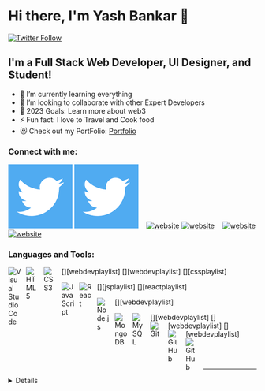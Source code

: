 # Hi there, I'm Yash Bankar 👋

[![Twitter Follow](https://img.shields.io/twitter/follow/YshBnkar1?color=1DA1F2&logo=twitter&style=for-the-badge)](https://twitter.com/YshBnkar1)

## I'm a Full Stack Web Developer, UI Designer, and Student!

- 🌱 I’m currently learning everything
- 👯 I’m looking to collaborate with other Expert Developers
- 🥅 2023 Goals: Learn more about web3
- ⚡ Fun fact: I love to Travel and Cook food
- 😻 Check out my PortFolio: [Portfolio](https://yashbank.github.io/)

### Connect with me:

[![website](twitter.png)](https://twitter.com/YshBnkar1)
[![website](twitter.png)](https://twitter.com/YshBnkar1)
&nbsp;&nbsp;
[![website](./img/linkedin-light.svg)](https://www.linkedin.com/in/yash-bankar-9249531aa/)
[![website](./img/linkedin-dark.svg)](https://www.linkedin.com/in/yash-bankar-9249531aa/)
&nbsp;&nbsp;
[![website](./img/instagram-light.svg)](https://www.instagram.com/yashbank/)
[![website](./img/instagram-dark.svg)](https://www.instagram.com/yashbank/)

### Languages and Tools:

[<img align="left" alt="Visual Studio Code" width="26px" src="https://cdn.jsdelivr.net/gh/devicons/devicon/icons/vscode/vscode-original.svg" style="padding-right:10px;" />][webdevplaylist]
[<img align="left" alt="HTML5" width="26px" src="https://cdn.jsdelivr.net/gh/devicons/devicon/icons/html5/html5-original.svg" style="padding-right:10px;" />][webdevplaylist]
[<img align="left" alt="CSS3" width="26px" src="https://cdn.jsdelivr.net/gh/devicons/devicon/icons/css3/css3-original.svg" style="padding-right:10px;" />][cssplaylist]

[<img align="left" alt="JavaScript" width="26px" src="https://cdn.jsdelivr.net/gh/devicons/devicon/icons/javascript/javascript-original.svg" style="padding-right:10px;" />][jsplaylist]
[<img align="left" alt="React" width="26px" src="https://cdn.jsdelivr.net/gh/devicons/devicon/icons/react/react-original.svg" style="padding-right:10px;" />][reactplaylist]

[<img align="left" alt="Node.js" width="26px" src="https://cdn.jsdelivr.net/gh/devicons/devicon/icons/nodejs/nodejs-original.svg" style="padding-right:10px;" />][webdevplaylist]

[<img align="left" alt="MongoDB" width="26px" src="https://cdn.jsdelivr.net/gh/devicons/devicon/icons/mongodb/mongodb-original.svg" style="padding-right:10px;" />][webdevplaylist]
[<img align="left" alt="MySQL" width="26px" src="https://cdn.jsdelivr.net/gh/devicons/devicon/icons/mysql/mysql-original.svg" style="padding-right:10px;" />][webdevplaylist]
[<img align="left" alt="Git" width="26px" src="https://cdn.jsdelivr.net/gh/devicons/devicon/icons/git/git-original.svg" style="padding-right:10px;" />][webdevplaylist]
[<img align="left" alt="GitHub" width="26px" src="https://user-images.githubusercontent.com/3369400/139447912-e0f43f33-6d9f-45f8-be46-2df5bbc91289.png" style="padding-right:10px;" />](https://www.youtube.com/playlist?list=PLkwxH9e_vrAJ0WbEsFA9W3I1W-g_BTsbt#gh-dark-mode-only)
[<img align="left" alt="GitHub" width="26px" src="https://user-images.githubusercontent.com/3369400/139448065-39a229ba-4b06-434b-bc67-616e2ed80c8f.png" style="padding-right:10px;" />](https://www.youtube.com/playlist?list=PLkwxH9e_vrAJ0WbEsFA9W3I1W-g_BTsbt#gh-light-mode-only)

<br />
<br />

---

<details>

[twitter]: https://twitter.com/YshBnkar1
[instagram]: https://www.instagram.com/yashbank/
[linkedin]: https://www.linkedin.com/in/yash-bankar-9249531aa/
